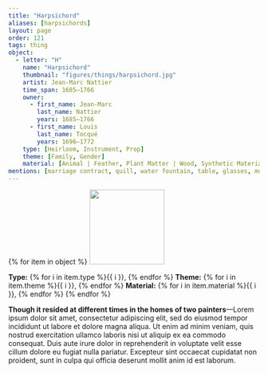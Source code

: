```yaml
---
title: "Harpsichord"
aliases: [harpsichords]
layout: page
order: 121
tags: thing
object:
  - letter: "H"
    name: "Harpsichord"
    thumbnail: "figures/things/harpsichord.jpg"
    artist: Jean-Marc Nattier
    time_span: 1685–1766
    owner:
      - first_name: Jean-Marc
        last_name: Nattier
        years: 1685–1766
      - first_name: Louis
        last_name: Tocqué
        years: 1696–1772
    type: [Heirloom, Instrument, Prop]
    theme: [Family, Gender]
    material: [Animal | Feather, Plant Matter | Wood, Synthetic Materials | Paint/Pigment]
mentions: [marriage contract, quill, water fountain, table, glasses, modeling stand, bed, table]
---
```


{% for item in object %}
<img src="/_assets/images/{{ item.thumbnail }}" width="150"/>

**Type:** {% for i in item.type %}{{ i }}, {% endfor %}
**Theme:** {% for i in item.theme %}{{ i }}, {% endfor %}
**Material:** {% for i in item.material %}{{ i }}, {% endfor %}
{% endfor %}

**Though it resided at different times in the homes of two painters**—Lorem ipsum dolor sit amet, consectetur adipiscing elit, sed do eiusmod tempor incididunt ut labore et dolore magna aliqua. Ut enim ad minim veniam, quis nostrud exercitation ullamco laboris nisi ut aliquip ex ea commodo consequat. Duis aute irure dolor in reprehenderit in voluptate velit esse cillum dolore eu fugiat nulla pariatur. Excepteur sint occaecat cupidatat non proident, sunt in culpa qui officia deserunt mollit anim id est laborum.